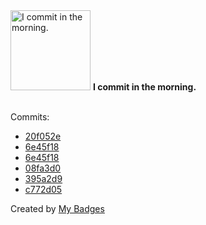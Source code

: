<img src="https://my-badges.github.io/my-badges/morning-commits.png" alt="I commit in the morning." title="I commit in the morning." width="128">
<strong>I commit in the morning.</strong>
<br><br>

Commits:

- <a href="https://github.com/RAHULKRISHNAKR/Spam-Email-Detection-Using-Tensorflow/commit/20f052e4a56195cb7b26863e1513edd5a6823028">20f052e</a>
- <a href="https://github.com/RAHULKRISHNAKR/Whytebox_mini/commit/6e45f18aa887cdd9a25b832340ec9b2e37922e55">6e45f18</a>
- <a href="https://github.com/CoderZ865/Whytebox2.0/commit/6e45f18aa887cdd9a25b832340ec9b2e37922e55">6e45f18</a>
- <a href="https://github.com/RAHULKRISHNAKR/Drug_Addiction_Awareness_App/commit/08fa3d05087e617de21949f398061431232c2fda">08fa3d0</a>
- <a href="https://github.com/RAHULKRISHNAKR/Drug_Addiction_Awareness_App/commit/395a2d9cdfd40580d0f51d1f9f58bddbe71aa5d5">395a2d9</a>
- <a href="https://github.com/RAHULKRISHNAKR/Tinyfigz/commit/c772d05fc3f182b9477bd5aa7b54135f4909ae42">c772d05</a>


Created by <a href="https://github.com/my-badges/my-badges">My Badges</a>